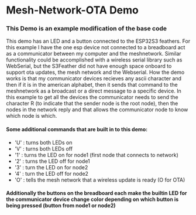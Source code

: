 # Mesh-Network-OTA Demo
### This Demo is an example modification of the base code
This demo has an LED and a button connected to the ESP32S3 feathers. For this example I have the one esp device not connected to a breadboard act as a communicator between my computer and the meshnetwork. Similar functionality could be accomplished with a wireless serial library such as WebSerial, but the S3Feather did not have enough space onboard to support ota updates, the mesh network and the Webserial. How the demo works is that my communicator devices recieves any ascii character and then if it is in the american alphabet, then it sends that command to the meshnetwork as a broadcast or a direct message to a specific device. In this example to get all the devices the communicator needs to send the character R (to indicate that the sender node is the root node), then the nodes in the network reply and that allows the communicator node to know which node is which. 
#### Some additional commands that are built in to this demo:
  +  'U' : turns both LEDs on
  +  'V' : turns both LEDs off
  +  '1' : turns the LED on for node1 (first node that connects to network)
  +  '2' : turns the LED off for node1
  +  '3' : turn the LED on for node2
  +  '4' : turn the LED off for node2
  +  'O' : tells the mesh network that a wireless update is ready (O for OTA)
#### Additionally the buttons on the breadboard each make the builtin LED for the communicator device change color depending on which button is being pressed (button from node1 or node2)
